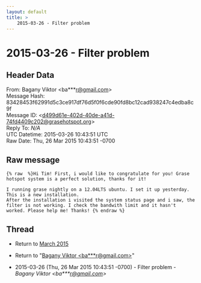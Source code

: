 ```yaml
---
layout: default
title: >
    2015-03-26 - Filter problem
---
```


# 2015-03-26 - Filter problem

## Header Data

From: Bagany Viktor \<ba***r@gmail.com\><br>
Message Hash: 83428453f62991d5c3ce917df76d5f0f6cde90fd8bc12cad938247c4edba8c9f<br>
Message ID: \<d499d61e-402d-40de-a41d-74fd4409c202@grasehotspot.org\><br>
Reply To: _N/A_<br>
UTC Datetime: 2015-03-26 10:43:51 UTC<br>
Raw Date: Thu, 26 Mar 2015 10:43:51 -0700<br>

## Raw message

```
{% raw  %}Hi Tim! First, i would like to congratulate for you! Grase hotspot system is a perfect solution, thanks for it! 

I running grase nightly on a 12.04LTS ubuntu. I set it up yesterday. This is a new installation. 
After the installation i visited the system status page and i saw, the filter is not working. I check the bandwith limit and it hasn't worked. Please help me! Thanks! {% endraw %}
```

## Thread

+ Return to [March 2015](/archive/2015/03)

+ Return to "[Bagany Viktor <ba***r<span>@</span>gmail.com>](/authors/ba___r_at_gmail_com)"

+ 2015-03-26 (Thu, 26 Mar 2015 10:43:51 -0700) - Filter problem - _Bagany Viktor \<ba***r@gmail.com\>_

